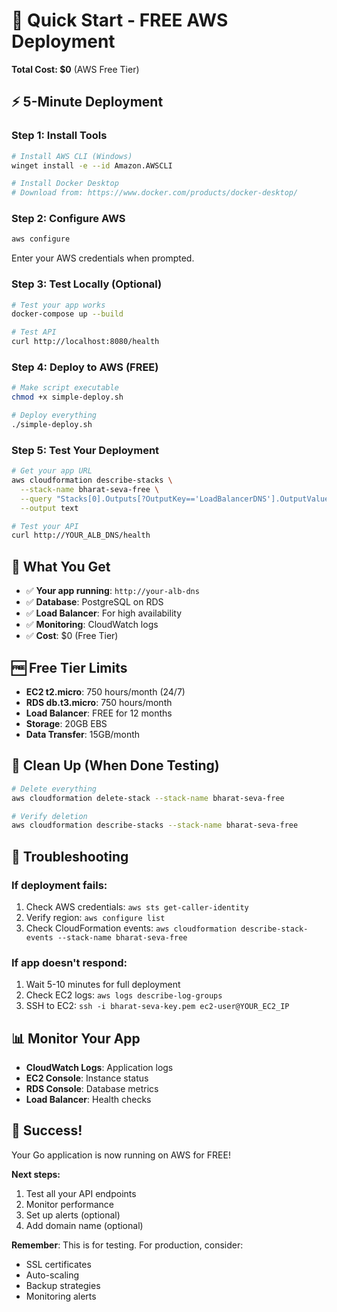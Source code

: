 # 🚀 Quick Start - FREE AWS Deployment

**Total Cost: $0** (AWS Free Tier)

## ⚡ 5-Minute Deployment

### Step 1: Install Tools
```bash
# Install AWS CLI (Windows)
winget install -e --id Amazon.AWSCLI

# Install Docker Desktop
# Download from: https://www.docker.com/products/docker-desktop/
```

### Step 2: Configure AWS
```bash
aws configure
```
Enter your AWS credentials when prompted.

### Step 3: Test Locally (Optional)
```bash
# Test your app works
docker-compose up --build

# Test API
curl http://localhost:8080/health
```

### Step 4: Deploy to AWS (FREE)
```bash
# Make script executable
chmod +x simple-deploy.sh

# Deploy everything
./simple-deploy.sh
```

### Step 5: Test Your Deployment
```bash
# Get your app URL
aws cloudformation describe-stacks \
  --stack-name bharat-seva-free \
  --query "Stacks[0].Outputs[?OutputKey=='LoadBalancerDNS'].OutputValue" \
  --output text

# Test your API
curl http://YOUR_ALB_DNS/health
```

## 🎯 What You Get

- ✅ **Your app running**: `http://your-alb-dns`
- ✅ **Database**: PostgreSQL on RDS
- ✅ **Load Balancer**: For high availability
- ✅ **Monitoring**: CloudWatch logs
- ✅ **Cost**: $0 (Free Tier)

## 🆓 Free Tier Limits

- **EC2 t2.micro**: 750 hours/month (24/7)
- **RDS db.t3.micro**: 750 hours/month
- **Load Balancer**: FREE for 12 months
- **Storage**: 20GB EBS
- **Data Transfer**: 15GB/month

## 🧹 Clean Up (When Done Testing)

```bash
# Delete everything
aws cloudformation delete-stack --stack-name bharat-seva-free

# Verify deletion
aws cloudformation describe-stacks --stack-name bharat-seva-free
```

## 🔧 Troubleshooting

### If deployment fails:
1. Check AWS credentials: `aws sts get-caller-identity`
2. Verify region: `aws configure list`
3. Check CloudFormation events: `aws cloudformation describe-stack-events --stack-name bharat-seva-free`

### If app doesn't respond:
1. Wait 5-10 minutes for full deployment
2. Check EC2 logs: `aws logs describe-log-groups`
3. SSH to EC2: `ssh -i bharat-seva-key.pem ec2-user@YOUR_EC2_IP`

## 📊 Monitor Your App

- **CloudWatch Logs**: Application logs
- **EC2 Console**: Instance status
- **RDS Console**: Database metrics
- **Load Balancer**: Health checks

## 🎉 Success!

Your Go application is now running on AWS for FREE! 

**Next steps:**
1. Test all your API endpoints
2. Monitor performance
3. Set up alerts (optional)
4. Add domain name (optional)

**Remember**: This is for testing. For production, consider:
- SSL certificates
- Auto-scaling
- Backup strategies
- Monitoring alerts 